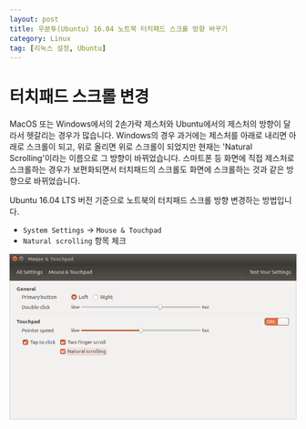 ```yaml
---
layout: post
title: 우분투(Ubuntu) 16.04 노트북 터치패드 스크롤 방향 바꾸기
category: Linux
tag: [리눅스 설정, Ubuntu]
---
```

# 터치패드 스크롤 변경

MacOS 또는 Windows에서의 2손가락 제스처와 Ubuntu에서의 제스처의 방향이 달라서 헷갈리는 경우가 많습니다. Windows의 경우 과거에는 제스처를 아래로 내리면 아래로 스크롤이 되고, 위로 올리면 위로 스크롤이 되었지만 현재는 'Natural Scrolling'이라는 이름으로 그 방향이 바뀌었습니다. 스마트폰 등 화면에 직접 제스처로 스크롤하는 경우가 보편화되면서 터치패드의 스크롤도 화면에 스크롤하는 것과 같은 방향으로 바뀌었습니다.

Ubuntu 16.04 LTS 버전 기준으로 노트북의 터치패드 스크롤 방향 변경하는 방법입니다.

* `System Settings` → `Mouse & Touchpad` 
* `Natural scrolling` 항목 체크

![image](/assets/linux/001.png)
